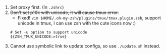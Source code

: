 1. Set proxy first. (In `.zshrc`)
1. ~~Don't set p10k with unicode, it will cause tmux error.~~
    * Fixed! `vim $HOME/.oh-my-zsh/plugins/tmux/tmux.plugin.zsh`, support unicode in tmux, I can use zsh with the cute icons now :)
    ```
    # Set -u option to support unicode
    ${ZSH_TMUX_UNICODE:=true}
    ```
1. Cannot use symbolic link to update configs, so use `./update.sh` instead.

